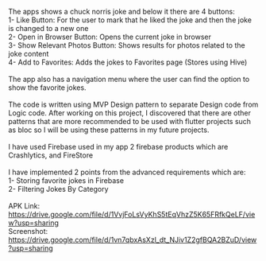 The apps shows a chuck norris  joke and below it there are 4 buttons:<br>
1- Like Button: For the user to mark that he liked the joke and then the joke is changed to a new one<br>
2- Open in Browser Button: Opens the current joke in browser<br>
3- Show Relevant Photos Button: Shows results for photos related to the joke content<br>
4- Add to Favorites: Adds the jokes to Favorites page (Stores using Hive) <br>
<br>
The app also has a navigation menu where the user can find the option to show the favorite jokes. <br>
<br>
The code is written using MVP Design pattern to separate Design code from Logic code. After working on this project, I discovered that there are other patterns that are more recommended to be used with flutter projects such as bloc so I will be using these patterns in my future projects.<br>
<br>
I have used Firebase used in my app 2 firebase products which are Crashlytics, and FireStore<br>
<br>
I have implemented 2 points from the advanced requirements which are:<br>
1- Storing favorite jokes in Firebase<br>
2- Filtering Jokes By Category<br>
<br>
APK Link: https://drive.google.com/file/d/1VvjFoLsVyKhS5tEqVhzZ5K65FRfkQeLF/view?usp=sharing <br>
Screenshot: https://drive.google.com/file/d/1vn7qbxAsXzl_dt_NJiv1Z2gfBQA2BZuD/view?usp=sharing <br>

